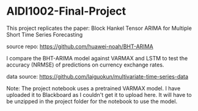 # AIDI1002-Final-Project

This project replicates the paper: Block Hankel Tensor ARIMA for Multiple Short Time Series Forecasting

source repo: https://github.com/huawei-noah/BHT-ARIMA

I compare the BHT-ARIMA model against VARMAX and LSTM to test the accuracy (NRMSE) of predictions on currency exchange rates.

data source: https://github.com/laiguokun/multivariate-time-series-data

Note: The project notebook uses a pretrained VARMAX model. I have uploaded it to Blackboard as I couldn't get it to upload here. It will have to be unzipped in the project folder for the notebook to use the model.
